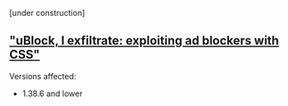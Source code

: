 [under construction]

## ["uBlock, I exfiltrate: exploiting ad blockers with CSS"](https://portswigger.net/research/ublock-i-exfiltrate-exploiting-ad-blockers-with-css)

Versions affected:
- 1.38.6 and lower
